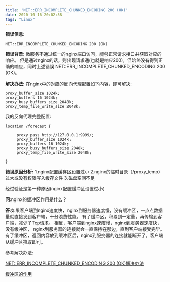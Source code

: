```yaml
---
title: 'NET::ERR_INCOMPLETE_CHUNKED_ENCODING 200 (OK)'
date: 2020-10-16 20:02:58
tags: "Linux"
---
```


**错误信息:**
```
NET::ERR_INCOMPLETE_CHUNKED_ENCODING 200 (OK)

```
<!--more-->
**错误背景:**
微服务不通过统一的nginx端口访问，能够正常请求接口并获取对应的响应。
但是通过nginx的话，则出现请求通(也就是响应200)，但始终没有得到正确的响应，同时上述错误 NET::ERR_INCOMPLETE_CHUNKED_ENCODING 200 (OK)。


**解决办法:**
在nginx中的对应的反向代理配置如下内容，即可解决:
```
proxy_buffer_size 1024k;
proxy_buffers 16 1024k;
proxy_busy_buffers_size 2048k;
proxy_temp_file_write_size 2048k;

```
我的反向代理完整配置:
```
location /forecast {

	 proxy_pass http://127.0.0.1:9999/;
	 proxy_buffer_size 1024k;
	 proxy_buffers 16 1024k;
	 proxy_busy_buffers_size 2048k;
	 proxy_temp_file_write_size 2048k;

}

```

**错误原因分析:**
1.nginx配置缓存区设置过小
2.nginx的临时目录（/proxy_temp）过大或没有权限写入缓存文件
3.磁盘空间不足

经过验证是第一种原因(nginx配置缓冲区设置过小)

**问**:nginx的缓冲区作用是什么？

**答**:如果客户端到nginx速度快，nginx到服务器速度慢，没有缓冲区，一点点数据量就直接发到客户端，十分浪费性能。
有了缓冲区，积累到一定量，再传输到客户端，减少了Tcp请求。
相反，客户端到nginx速度慢，nginx到服务器速度快，没有缓冲区，
nginx到服务器的连接就会一直保持在那边，直到客户端接受完毕。
有了缓冲区，返回内容放到缓冲区后，nginx到服务器的连接就能断开了，客户端从缓冲区拉取即可。


参考解决办法:

[NET::ERR_INCOMPLETE_CHUNKED_ENCODING 200 (OK)解决办法](https://blog.csdn.net/willingtolove/article/details/103372199)

[缓冲区的作用](https://www.jianshu.com/p/c1559fd01828)